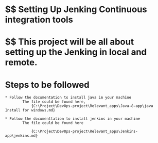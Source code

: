 

# $$ Setting Up Jenking Continuous integration tools

# $$ This project will be all about setting up the Jenking in local and remote.

#	Steps to be followed

	* Follow the documentation to install java in your machine
			The file could be found here,
				{C:\Project\DevOps-project\Relevant_apps\Java-8-app\java Install for windows.md} 

	* Follow the documenttation to install jenkins in your machine
			The file could be found here

				{C:\Project\DevOps-project\Relevant_apps\Jenkins-app\jenkins.md}

	
